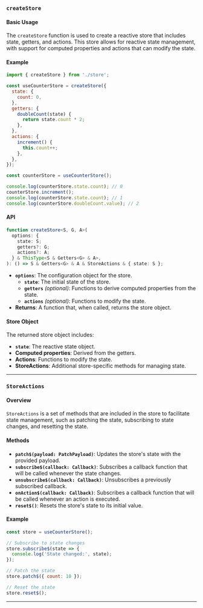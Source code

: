 ### `createStore`

#### Basic Usage
The `createStore` function is used to create a reactive store that includes state, getters, and actions. This store allows for reactive state management, with support for computed properties and actions that can modify the state.

#### Example
```javascript
import { createStore } from './store';

const useCounterStore = createStore({
  state: {
    count: 0,
  },
  getters: {
    doubleCount(state) {
      return state.count * 2;
    },
  },
  actions: {
    increment() {
      this.count++;
    },
  },
});

const counterStore = useCounterStore();

console.log(counterStore.state.count); // 0
counterStore.increment();
console.log(counterStore.state.count); // 1
console.log(counterStore.doubleCount.value); // 2
```

#### API
```typescript
function createStore<S, G, A>(
  options: {
    state: S;
    getters?: G;
    actions?: A;
  } & ThisType<S & Getters<G> & A>,
): () => S & Getters<G> & A & StoreActions & { state: S };
```

- **`options`**: The configuration object for the store.
  - **`state`**: The initial state of the store.
  - **`getters`** *(optional)*: Functions to derive computed properties from the state.
  - **`actions`** *(optional)*: Functions to modify the state.
- **Returns**: A function that, when called, returns the store object.

#### Store Object
The returned store object includes:
- **`state`**: The reactive state object.
- **Computed properties**: Derived from the getters.
- **Actions**: Functions to modify the state.
- **StoreActions**: Additional store-specific methods for managing state.

---

### `StoreActions`

#### Overview
`StoreActions` is a set of methods that are included in the store to facilitate state management, such as patching the state, subscribing to state changes, and resetting the state.

#### Methods
- **`patch$(payload: PatchPayload)`**: Updates the store's state with the provided payload.
- **`subscribe$(callback: Callback)`**: Subscribes a callback function that will be called whenever the state changes.
- **`unsubscribe$(callback: Callback)`**: Unsubscribes a previously subscribed callback.
- **`onAction$(callback: Callback)`**: Subscribes a callback function that will be called whenever an action is executed.
- **`reset$()`**: Resets the store's state to its initial value.

#### Example
```javascript
const store = useCounterStore();

// Subscribe to state changes
store.subscribe$(state => {
  console.log('State changed:', state);
});

// Patch the state
store.patch$({ count: 10 });

// Reset the state
store.reset$();
```

---

